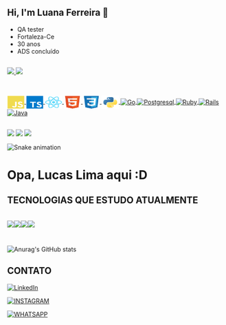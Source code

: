 ## Hi, I'm Luana Ferreira 👋

- QA tester
- Fortaleza-Ce
- 30 anos
- ADS concluído

##

<div>
  <a href="https://beacons.ai/luhferreira">
    <img height="180em" src="https://github-readme-stats.vercel.app/api?username=luhferreira&show_icons=true&theme=radical&include_all_commits"/>
    <img height="180em" src="https://github-readme-stats.vercel.app/api/top-langs/?username=luhferreira&layout-compact&langs_count16&theme=radical"/>
</div>
    
##
    
<div style="display: inline_block"><br>
  <img align="center" alt="Js" height="30" width="40" src="https://raw.githubusercontent.com/devicons/devicon/master/icons/javascript/javascript-plain.svg">
  <img align="center" alt="Ts" height="30" width="40" src="https://raw.githubusercontent.com/devicons/devicon/master/icons/typescript/typescript-plain.svg">
  <img align="center" alt="React" height="30" width="40" src="https://raw.githubusercontent.com/devicons/devicon/master/icons/react/react-original.svg">
  <img align="center" alt="HTML" height="30" width="40" src="https://raw.githubusercontent.com/devicons/devicon/master/icons/html5/html5-original.svg">
  <img align="center" alt="CSS" height="30" width="40" src="https://raw.githubusercontent.com/devicons/devicon/master/icons/css3/css3-original.svg">
  <img align="center" alt="Python" height="30" width="40" src="https://raw.githubusercontent.com/devicons/devicon/master/icons/python/python-original.svg">
  <img align="center" alt="Go" height="30" width="40" src="https://cdn.jsdelivr.net/gh/devicons/devicon/icons/go/go-original.svg">
  <img align="center" alt="Postgresql" height="30" width="40" src="https://cdn.jsdelivr.net/gh/devicons/devicon/icons/postgresql/postgresql-plain.svg">
  <img align="center" alt="Ruby" height="30" width="40" src="https://cdn.jsdelivr.net/gh/devicons/devicon/icons/ruby/ruby-plain.svg">
  <img align="center" alt="Rails" height="30" width="40" src="https://cdn.jsdelivr.net/gh/devicons/devicon/icons/rails/rails-plain.svg">
  <img align="center" alt="Java" height="30" width="40" src="https://cdn.jsdelivr.net/gh/devicons/devicon/icons/java/java-original.svg" />
</div>

##

<div>
  <a href="https://instagram.com/eitah_lu" target="_blank"><img src="https://img.shields.io/badge/-Instagram-%23E4405F?style=for-the-badge&logo=instagram&logoColor=white" 
  target="_blank"></a>
  <a href = "luana.lfs93@gmail.com"><img src="https://img.shields.io/badge/-Gmail-%23333?style=for-the-badge&logo=gmail&logoColor=white" target="_blank"></a>
  <a href="https://www.linkedin.com/in/luana-ferreira-174b4a43" target="_blank"><img src="https://img.shields.io/badge/-LinkedIn-%230077B5?style=for-the-badge&logo=linkedin&logoColor=white" target="_blank"></a>

  ![Snake animation](https://github.com/luhferreira/luhferreira/blob/output/github-contribution-grid-snake.svg)
  
</div>

# Opa, Lucas Lima aqui :D


## TECNOLOGIAS QUE ESTUDO ATUALMENTE

<div style="display: inline_block"><br>
    <img src="https://img.shields.io/badge/HTML5-E34F26?style=for-the-badge&logo=html5&logoColor=white"><img src="https://img.shields.io/badge/CSS3-1572B6?style=for-the-badge&logo=css3&logoColor=white"><img src="https://img.shields.io/badge/JavaScript-323330?style=for-the-badge&logo=javascript&logoColor=F7DF1E"><img src="https://img.shields.io/badge/MySQL-005C84?style=for-the-badge&logo=mysql&logoColor=white">
</div>

#

![Anurag's GitHub stats](https://github-readme-stats.vercel.app/api?username=LimaLucas21&show_icons=true&theme=synthwave)

## CONTATO

[![LinkedIn](https://img.shields.io/badge/LinkedIn-0077B5?style=for-the-badge&logo=linkedin&logoColor=white
)](https://www.linkedin.com/feed/update/urn:li:share:7043391532220985344/)

[![INSTAGRAM](https://img.shields.io/badge/Instagram-E4405F?style=for-the-badge&logo=instagram&logoColor=white
)](https://www.instagram.com/lima_lucas.21/)

[![WHATSAPP](https://img.shields.io/badge/WhatsApp-25D366?style=for-the-badge&logo=whatsapp&logoColor=white
)](https://wa.me/qr/PQF5O6ABTGFPC1)
















